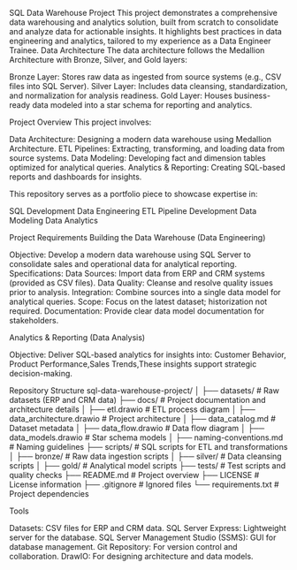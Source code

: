 SQL Data Warehouse Project
This project demonstrates a comprehensive data warehousing and analytics solution, built from scratch to consolidate and analyze data for actionable insights. It highlights best practices in data engineering and analytics, tailored to my experience as a Data Engineer Trainee.
Data Architecture
The data architecture follows the Medallion Architecture with Bronze, Silver, and Gold layers:

Bronze Layer: Stores raw data as ingested from source systems (e.g., CSV files into SQL Server).
Silver Layer: Includes data cleansing, standardization, and normalization for analysis readiness.
Gold Layer: Houses business-ready data modeled into a star schema for reporting and analytics.

Project Overview
This project involves:

Data Architecture: Designing a modern data warehouse using Medallion Architecture.
ETL Pipelines: Extracting, transforming, and loading data from source systems.
Data Modeling: Developing fact and dimension tables optimized for analytical queries.
Analytics & Reporting: Creating SQL-based reports and dashboards for insights.

This repository serves as a portfolio piece to showcase expertise in:

SQL Development
Data Engineering
ETL Pipeline Development
Data Modeling
Data Analytics

Project Requirements
Building the Data Warehouse (Data Engineering)

Objective: Develop a modern data warehouse using SQL Server to consolidate sales and operational data for analytical reporting.
Specifications:
Data Sources: Import data from ERP and CRM systems (provided as CSV files).
Data Quality: Cleanse and resolve quality issues prior to analysis.
Integration: Combine sources into a single data model for analytical queries.
Scope: Focus on the latest dataset; historization not required.
Documentation: Provide clear data model documentation for stakeholders.



Analytics & Reporting (Data Analysis)

Objective: Deliver SQL-based analytics for insights into:
Customer Behavior, Product Performance,Sales Trends,These insights support strategic decision-making.


Repository Structure
sql-data-warehouse-project/
│
├── datasets/           # Raw datasets (ERP and CRM data)
├── docs/               # Project documentation and architecture details
│   ├── etl.drawio     # ETL process diagram
│   ├── data_architecture.drawio  # Project architecture
│   ├── data_catalog.md  # Dataset metadata
│   ├── data_flow.drawio  # Data flow diagram
│   ├── data_models.drawio  # Star schema models
│   ├── naming-conventions.md  # Naming guidelines
├── scripts/            # SQL scripts for ETL and transformations
│   ├── bronze/        # Raw data ingestion scripts
│   ├── silver/        # Data cleansing scripts
│   ├── gold/          # Analytical model scripts
├── tests/              # Test scripts and quality checks
├── README.md           # Project overview
├── LICENSE             # License information
├── .gitignore          # Ignored files
└── requirements.txt    # Project dependencies

Tools

Datasets: CSV files for ERP and CRM data.
SQL Server Express: Lightweight server for the database.
SQL Server Management Studio (SSMS): GUI for database management.
Git Repository: For version control and collaboration.
DrawIO: For designing architecture and data models.
